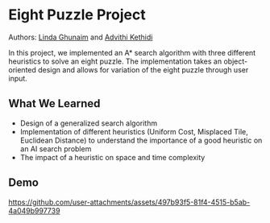 # Eight Puzzle Project
Authors: [Linda Ghunaim](https://github.com/lindgh) and [Advithi Kethidi](https://github.com/AKethidi)

In this project, we implemented an A* search algorithm with three different heuristics to solve an eight puzzle. The implementation takes an object-oriented design and allows for variation of the eight puzzle through user input.

## What We Learned
- Design of a generalized search algorithm
- Implementation of different heuristics (Uniform Cost, Misplaced Tile, Euclidean Distance) to understand the importance of a good heuristic on an AI search problem
- The impact of a heuristic on space and time complexity

## Demo

https://github.com/user-attachments/assets/497b93f5-81f4-4515-b5ab-4a049b997739


